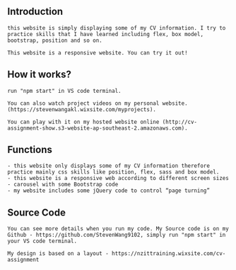 ## Introduction
    this website is simply displaying some of my CV information. I try to practice skills that I have learned including flex, box model, bootstrap, position and so on. 

    This website is a responsive website. You can try it out!

## How it works?
    run "npm start" in VS code terminal.
    
    You can also watch project videos on my personal website.(https://stevenwangakl.wixsite.com/myprojects).
    
    You can play with it on my hosted website online (http://cv-assignment-show.s3-website-ap-southeast-2.amazonaws.com).

## Functions
    - this website only displays some of my CV information therefore practice mainly css skills like position, flex, sass and box model.
    - this website is a responsive web according to different screen sizes
    - carousel with some Bootstrap code
    - my website includes some jQuery code to control “page turning”

## Source Code

    You can see more details when you run my code. My Source code is on my Github - https://github.com/StevenWang9102, simply run "npm start" in your VS code terminal.

    My design is based on a layout - https://nzittraining.wixsite.com/cv-assignment
